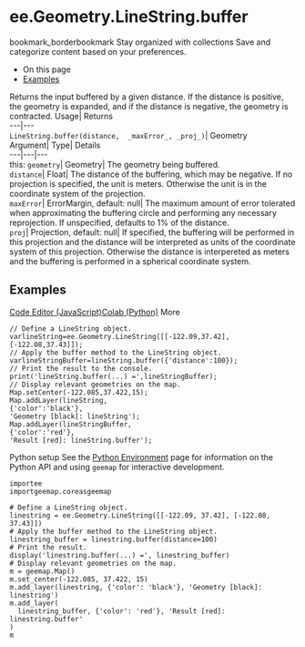  
#  ee.Geometry.LineString.buffer 
bookmark_borderbookmark Stay organized with collections  Save and categorize content based on your preferences. 
  * On this page
  * [Examples](https://developers.google.com/earth-engine/apidocs/ee-geometry-linestring-buffer#examples)


Returns the input buffered by a given distance. If the distance is positive, the geometry is expanded, and if the distance is negative, the geometry is contracted. 
Usage| Returns  
---|---  
`LineString.buffer(distance,  _maxError_, _proj_)`| Geometry  
Argument| Type| Details  
---|---|---  
this: `geometry`| Geometry| The geometry being buffered.  
`distance`| Float| The distance of the buffering, which may be negative. If no projection is specified, the unit is meters. Otherwise the unit is in the coordinate system of the projection.  
`maxError`| ErrorMargin, default: null| The maximum amount of error tolerated when approximating the buffering circle and performing any necessary reprojection. If unspecified, defaults to 1% of the distance.  
`proj`| Projection, default: null| If specified, the buffering will be performed in this projection and the distance will be interpreted as units of the coordinate system of this projection. Otherwise the distance is interpereted as meters and the buffering is performed in a spherical coordinate system.  
## Examples
[Code Editor (JavaScript)](https://developers.google.com/earth-engine/apidocs/ee-geometry-linestring-buffer#code-editor-javascript-sample)[Colab (Python)](https://developers.google.com/earth-engine/apidocs/ee-geometry-linestring-buffer#colab-python-sample) More
```
// Define a LineString object.
varlineString=ee.Geometry.LineString([[-122.09,37.42],[-122.08,37.43]]);
// Apply the buffer method to the LineString object.
varlineStringBuffer=lineString.buffer({'distance':100});
// Print the result to the console.
print('lineString.buffer(...) =',lineStringBuffer);
// Display relevant geometries on the map.
Map.setCenter(-122.085,37.422,15);
Map.addLayer(lineString,
{'color':'black'},
'Geometry [black]: lineString');
Map.addLayer(lineStringBuffer,
{'color':'red'},
'Result [red]: lineString.buffer');
```
Python setup
See the [ Python Environment](https://developers.google.com/earth-engine/guides/python_install) page for information on the Python API and using `geemap` for interactive development.
```
importee
importgeemap.coreasgeemap
```
```
# Define a LineString object.
linestring = ee.Geometry.LineString([[-122.09, 37.42], [-122.08, 37.43]])
# Apply the buffer method to the LineString object.
linestring_buffer = linestring.buffer(distance=100)
# Print the result.
display('linestring.buffer(...) =', linestring_buffer)
# Display relevant geometries on the map.
m = geemap.Map()
m.set_center(-122.085, 37.422, 15)
m.add_layer(linestring, {'color': 'black'}, 'Geometry [black]: linestring')
m.add_layer(
  linestring_buffer, {'color': 'red'}, 'Result [red]: linestring.buffer'
)
m
```

